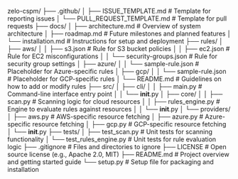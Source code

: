 zelo-cspm/
├── .github/
│   ├── ISSUE_TEMPLATE.md         # Template for reporting issues
│   └── PULL_REQUEST_TEMPLATE.md  # Template for pull requests
├── docs/
│   ├── architecture.md           # Overview of system architecture
│   ├── roadmap.md                # Future milestones and planned features
│   └── installation.md           # Instructions for setup and deployment
├── rules/
│   ├── aws/
│   │   ├── s3.json               # Rule for S3 bucket policies
│   │   ├── ec2.json              # Rule for EC2 misconfigurations
│   │   └── security-groups.json  # Rule for security group settings
│   ├── azure/
│   │   └── sample-rule.json      # Placeholder for Azure-specific rules
│   ├── gcp/
│   │   └── sample-rule.json      # Placeholder for GCP-specific rules
│   └── README.md                 # Guidelines on how to add or modify rules
├── src/
│   ├── cli/
│   │   ├── main.py               # Command-line interface entry point
│   │   └── __init__.py
│   ├── core/
│   │   ├── scan.py               # Scanning logic for cloud resources
│   │   ├── rules_engine.py       # Engine to evaluate rules against resources
│   │   └── __init__.py
│   └── providers/
│       ├── aws.py                # AWS-specific resource fetching
│       ├── azure.py              # Azure-specific resource fetching
│       ├── gcp.py                # GCP-specific resource fetching
│       └── __init__.py
├── tests/
│   ├── test_scan.py              # Unit tests for scanning functionality
│   └── test_rules_engine.py      # Unit tests for rule evaluation logic
├── .gitignore                    # Files and directories to ignore
├── LICENSE                       # Open source license (e.g., Apache 2.0, MIT)
├── README.md                     # Project overview and getting started guide
└── setup.py                      # Setup file for packaging and installation
